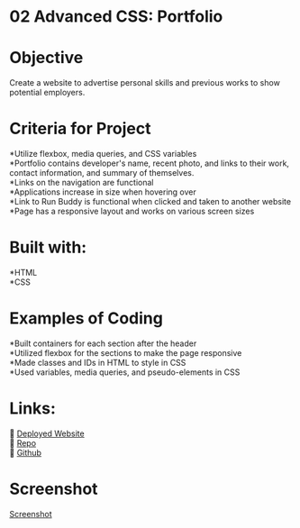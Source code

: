# 02 Advanced CSS: Portfolio

# Objective

Create a website to advertise personal skills and previous works to show potential employers.  

# Criteria for Project

*Utilize flexbox, media queries, and CSS variables\
*Portfolio contains developer's name, recent photo, and links to their work, contact information, and summary of themselves.\
*Links on the navigation are functional\
*Applications increase in size when hovering over\
*Link to Run Buddy is functional when clicked and taken to another website\
*Page has a responsive layout and works on various screen sizes

# Built with:

*HTML\
*CSS

# Examples of Coding

*Built containers for each section after the header\
*Utilized flexbox for the sections to make the page responsive\
*Made classes and IDs in HTML to style in CSS\
*Used variables, media queries, and pseudo-elements in CSS

# Links:
   
🙈 [Deployed Website](https://rpb543.github.io/prof-portfolio-rpb/)\
🙉 [Repo](https://github.com/RPB543/prof-portfolio-rpb)\
🙊 [Github](https://github.com/RPB543)

# Screenshot

[Screenshot]()
